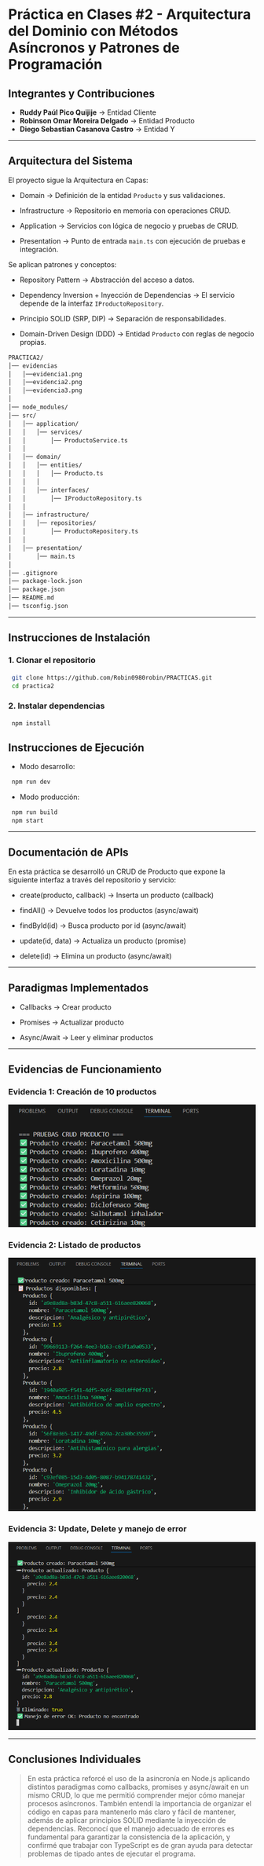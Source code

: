 # Práctica en Clases #2 - Arquitectura del Dominio con Métodos Asíncronos y Patrones de Programación

## Integrantes y Contribuciones

* **Ruddy Paúl Pico Quijije** → Entidad Cliente
* **Robinson Omar Moreira Delgado** → Entidad Producto
* **Diego Sebastian Casanova Castro** → Entidad Y

---

## Arquitectura del Sistema

El proyecto sigue la Arquitectura en Capas:

* Domain → Definición de la entidad `Producto` y sus validaciones.

* Infrastructure → Repositorio en memoria con operaciones CRUD.

* Application → Servicios con lógica de negocio y pruebas de CRUD.

* Presentation → Punto de entrada `main.ts` con ejecución de pruebas e integración.

Se aplican patrones y conceptos:

* Repository Pattern → Abstracción del acceso a datos.

* Dependency Inversion + Inyección de Dependencias → El servicio depende de la interfaz `IProductoRepository`.

* Principio SOLID (SRP, DIP) → Separación de responsabilidades.

* Domain-Driven Design (DDD) → Entidad `Producto` con reglas de negocio propias.

```bash
PRACTICA2/
│── evidencias
│   │──evidencia1.png
│   │──evidencia2.png
│   │──evidencia3.png
│
│── node_modules/
│── src/
│   │── application/
│   │   │── services/
│   │       │── ProductoService.ts
│   │
│   │── domain/
│   │   │── entities/
│   │   │   │── Producto.ts
│   │   │
│   │   │── interfaces/
│   │       │── IProductoRepository.ts
│   │
│   │── infrastructure/
│   │   │── repositories/
│   │       │── ProductoRepository.ts
│   │
│   │── presentation/
│       │── main.ts
│
│── .gitignore
│── package-lock.json
│── package.json
│── README.md
│── tsconfig.json
```

---

## Instrucciones de Instalación

### 1. Clonar el repositorio

```bash
 git clone https://github.com/Robin0980robin/PRACTICAS.git
 cd practica2
```

### 2. Instalar dependencias

```bash
 npm install
```

## Instrucciones de Ejecución

* Modo desarrollo:

```bash
 npm run dev
```

* Modo producción:

```bash
 npm run build
 npm start
```

---

## Documentación de APIs

En esta práctica se desarrolló un CRUD de Producto que expone la siguiente interfaz a través del repositorio y servicio:

* create(producto, callback) → Inserta un producto (callback)

* findAll() → Devuelve todos los productos (async/await)

* findById(id) → Busca producto por id (async/await)

* update(id, data) → Actualiza un producto (promise)

* delete(id) → Elimina un producto (async/await)

---

## Paradigmas Implementados

* Callbacks → Crear producto

* Promises → Actualizar producto

* Async/Await → Leer y eliminar productos

---

## Evidencias de Funcionamiento

### Evidencia 1: Creación de 10 productos
![Evidencia 1](./evidencias/evidencia1.png)

### Evidencia 2: Listado de productos
![Evidencia 2](./evidencias/evidencia2.png)

### Evidencia 3: Update, Delete y manejo de error
![Evidencia 3](./evidencias/evidencia3.png)

---

## Conclusiones Individuales

>En esta práctica reforcé el uso de la asincronía en Node.js aplicando distintos paradigmas como callbacks, promises y async/await en un mismo CRUD, lo que me permitió comprender mejor cómo manejar procesos asíncronos. También entendí la importancia de organizar el código en capas para mantenerlo más claro y fácil de mantener, además de aplicar principios SOLID mediante la inyección de dependencias. Reconocí que el manejo adecuado de errores es fundamental para garantizar la consistencia de la aplicación, y confirmé que trabajar con TypeScript es de gran ayuda para detectar problemas de tipado antes de ejecutar el programa.